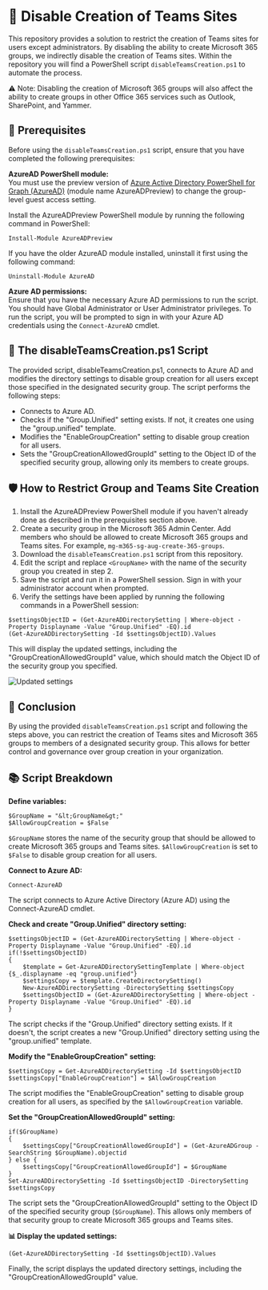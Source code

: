 # 🚫 Disable Creation of Teams Sites

This repository provides a solution to restrict the creation of Teams sites for users except administrators. By disabling the ability to create Microsoft 365 groups, we indirectly disable the creation of Teams sites. Within the repository you will find a PowerShell script `disableTeamsCreation.ps1` to automate the process.

⚠️ Note: Disabling the creation of Microsoft 365 groups will also affect the ability to create groups in other Office 365 services such as Outlook, SharePoint, and Yammer.

## 🔧 Prerequisites

Before using the `disableTeamsCreation.ps1` script, ensure that you have completed the following prerequisites:

**AzureAD PowerShell module:**  
You must use the preview version of [Azure Active Directory PowerShell for Graph (AzureAD)](https://learn.microsoft.com/en-us/powershell/azure/active-directory/install-adv2?view=azureadps-2.0) (module name AzureADPreview) to change the group-level guest access setting.

Install the AzureADPreview PowerShell module by running the following command in PowerShell:
```
Install-Module AzureADPreview
```

If you have the older AzureAD module installed, uninstall it first using the following command:
```
Uninstall-Module AzureAD
```

**Azure AD permissions:**  
Ensure that you have the necessary Azure AD permissions to run the script. You should have Global Administrator or User Administrator privileges. To run the script, you will be prompted to sign in with your Azure AD credentials using the `Connect-AzureAD` cmdlet.

## 📜 The disableTeamsCreation.ps1 Script

The provided script, disableTeamsCreation.ps1, connects to Azure AD and modifies the directory settings to disable group creation for all users except those specified in the designated security group. The script performs the following steps:

- Connects to Azure AD.
- Checks if the "Group.Unified" setting exists. If not, it creates one using the "group.unified" template.
- Modifies the "EnableGroupCreation" setting to disable group creation for all users.
- Sets the "GroupCreationAllowedGroupId" setting to the Object ID of the specified security group, allowing only its members to create groups.

## 🛡️ How to Restrict Group and Teams Site Creation
1. Install the AzureADPreview PowerShell module if you haven't already done as described in the prerequisites section above.
2. Create a security group in the Microsoft 365 Admin Center. Add members who should be allowed to create Microsoft 365 groups and Teams sites. For example, `mg-m365-sg-aug-create-365-groups`.
3. Download the `disableTeamsCreation.ps1` script from this repository.
4. Edit the script and replace `<GroupName>` with the name of the security group you created in step 2.
5. Save the script and run it in a PowerShell session. Sign in with your administrator account when prompted.
6. Verify the settings have been applied by running the following commands in a PowerShell session:
```
$settingsObjectID = (Get-AzureADDirectorySetting | Where-object -Property Displayname -Value "Group.Unified" -EQ).id
(Get-AzureADDirectorySetting -Id $settingsObjectID).Values
```
This will display the updated settings, including the "GroupCreationAllowedGroupId" value, which should match the Object ID of the security group you specified.

![Updated settings](https://learn.microsoft.com/en-us/microsoft-365/media/952cd982-5139-4080-9add-24bafca0830c.png)

## 🏁 Conclusion
By using the provided `disableTeamsCreation.ps1` script and following the steps above, you can restrict the creation of Teams sites and Microsoft 365 groups to members of a designated security group. This allows for better control and governance over group creation in your organization.

## 📚 Script Breakdown

**Define variables:**
```
$GroupName = "&lt;GroupName&gt;"
$AllowGroupCreation = $False
```

`$GroupName` stores the name of the security group that should be allowed to create Microsoft 365 groups and Teams sites.
`$AllowGroupCreation` is set to `$False` to disable group creation for all users.

**Connect to Azure AD:**
```
Connect-AzureAD
```
The script connects to Azure Active Directory (Azure AD) using the Connect-AzureAD cmdlet.

**Check and create "Group.Unified" directory setting:**
```
$settingsObjectID = (Get-AzureADDirectorySetting | Where-object -Property Displayname -Value "Group.Unified" -EQ).id
if(!$settingsObjectID)
{
    $template = Get-AzureADDirectorySettingTemplate | Where-object {$_.displayname -eq "group.unified"}
    $settingsCopy = $template.CreateDirectorySetting()
    New-AzureADDirectorySetting -DirectorySetting $settingsCopy
    $settingsObjectID = (Get-AzureADDirectorySetting | Where-object -Property Displayname -Value "Group.Unified" -EQ).id
}
```
The script checks if the "Group.Unified" directory setting exists. If it doesn't, the script creates a new "Group.Unified" directory setting using the "group.unified" template.

**Modify the "EnableGroupCreation" setting:**
```
$settingsCopy = Get-AzureADDirectorySetting -Id $settingsObjectID
$settingsCopy["EnableGroupCreation"] = $AllowGroupCreation
```
The script modifies the "EnableGroupCreation" setting to disable group creation for all users, as specified by the `$AllowGroupCreation` variable.

**Set the "GroupCreationAllowedGroupId" setting:**
```
if($GroupName)
{
    $settingsCopy["GroupCreationAllowedGroupId"] = (Get-AzureADGroup -SearchString $GroupName).objectid
} else {
    $settingsCopy["GroupCreationAllowedGroupId"] = $GroupName
}
Set-AzureADDirectorySetting -Id $settingsObjectID -DirectorySetting $settingsCopy
```
The script sets the "GroupCreationAllowedGroupId" setting to the Object ID of the specified security group (`$GroupName`). This allows only members of that security group to create Microsoft 365 groups and Teams sites.

**📊 Display the updated settings:**
```
(Get-AzureADDirectorySetting -Id $settingsObjectID).Values
```
Finally, the script displays the updated directory settings, including the "GroupCreationAllowedGroupId" value.